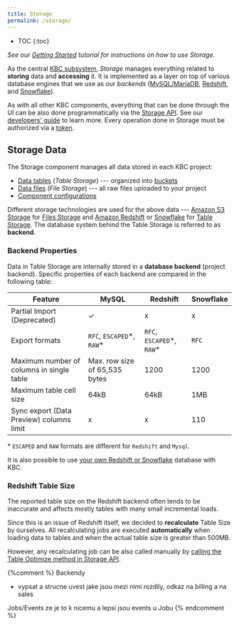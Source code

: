 ```yaml
---
title: Storage
permalink: /storage/
---
```


* TOC
{:toc}

*See our [Getting Started](/tutorial/load/) tutorial for instructions on how to use Storage.*

As the central [KBC subsystem](/overview/), *Storage* manages everything related to **storing** data and **accessing** it.
It is implemented as a layer on top of various database engines that we use as our *backends*
([MySQL/MariaDB](https://mariadb.org/),
[Redshift](https://aws.amazon.com/redshift/), and [Snowflake](http://www.snowflake.net/)).

As with all other KBC components, everything that can be done through the UI can be also done programmatically via
the [Storage API](http://docs.keboola.apiary.io/). See our [developers' guide](https://developers.keboola.com/integrate/storage/) to learn more.
Every operation done in Storage must be authorized via a [token](/storage/tokens/).

## Storage Data
The Storage component manages all data stored in each KBC project:

- [Data tables](/storage/tables/) (*Table Storage*) --- organized into [buckets](/storage/buckets/)
- [Data files](/storage/file-uploads/) (*File Storage*) --- all raw files uploaded to your project
- [Component configurations](/storage/configurations/)

Different storage technologies are used for the above data --- [Amazon S3 Storage](https://aws.amazon.com/s3/) for 
[Files Storage](/storage/file-uploads/) and [Amazon Redshift](https://aws.amazon.com/redshift/) or [Snowflake](https://www.snowflake.net/product/) for [Table Storage](/storage/tables/). The database system 
behind the Table Storage is referred to as **backend**.

### Backend Properties
Data in Table Storage are internally stored in a **database backend** (project backend). Specific properties of each backend
are compared in the following table:

Feature | MySQL | Redshift | Snowflake
---------- | ----------- | ---------- | -------------
Partial Import (Deprecated) | ✓ | x | x
Export formats | `RFC`, `ESCAPED`\*, `RAW`\* | `RFC`, `ESCAPED`\*, `RAW`\*  | `RFC`
Maximum number of columns in single table | Max. row size of 65,535 bytes | 1200 | 1200 |
Maximum table cell size | 64kB | 64kB | 1MB |
Sync export (Data Preview) columns limit | x | x | 110 |

\* `ESCAPED` and `RAW` formats are different for `Redshift` and `Mysql`.

It is also possible to use [your own Redshift or Snowflake](/storage/byodb/) database with KBC.

### Redshift Table Size

The reported table size on the Redshift backend often tends to be inaccurate and 
affects mostly tables with many small incremental loads.

Since this is an issue of Redshift itself, we decided to **recalculate** Table Size by ourselves.
All recalculating jobs are executed **automatically** when loading data to tables and 
when the actual table size is greater than 500MB.

However, any recalculating job can be also called manually by [calling the Table 
Optimize method in Storage API](http://docs.keboola.apiary.io/#reference/tables/table-optimize/optimize-table).

{%comment %}
Backendy
- vypsat a strucne uvest jake jsou mezi nimi rozdily, odkaz na billing a na sales

Jobs/Events ze je to k nicemu a lepsi jsou events u Jobu
{% endcomment %}
